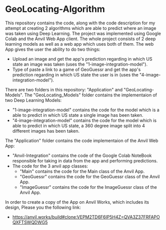 # GeoLocating-Algorithm
This repository contains the code, along with the code description for my attempt at creating 2 algorithms which are able to predict where an image was taken using Deep Learning.
The project was implemented using Google Colab and the Anvil Web App client.
The whole project consists of 2 deep learning models as well as a web app which uses both of them. The web App gives the user the ability to do two things:
- Upload an image and get the app's prediction regarding in which US state an image was taken (uses the "1-image-integration-model").
- Type of paste a link to a game of GeoGuessr and get the app's prediction regarding in which US state the user is in (uses the "4-image-integration-model").

There are two folders in this repository: "Application" and "GeoLocating-Models".
The "GeoLocating_Models" folder contains the implementaion of two Deep Learning Models:
- "1-image-integration-model" contains the code for the model which is a able to predict in which US state a single image has been taken.
- "4-image-integration-model" contains the code for the model which is able to predict in which US state, a 360 degree image split into 4 different images has been taken.

The "Application" folder contains the code implementaion of the Anvil Web App:
- "Anvil-Integration" contains the code of the Google Colab NoteBook responsible for taking in data from the app and performing predictions.
- The code for the 3 anvil app classes:
  - "Main" contains the code for the Main class of the Anvil App.
  - "GeoGuessr" contains the code for the GeoGuessr class of the Anvil App.
  - "ImageGuessr" contains the code for the ImageGuessr class of the Anvil App.

In order to create a copy of the App on Anvil Works, which includes its design, Please you the following link:
- https://anvil.works/build#clone:VEPM2TD6F6IP5H4Z=QVA3Z37FRFAPOQXFTSWQDWG5
